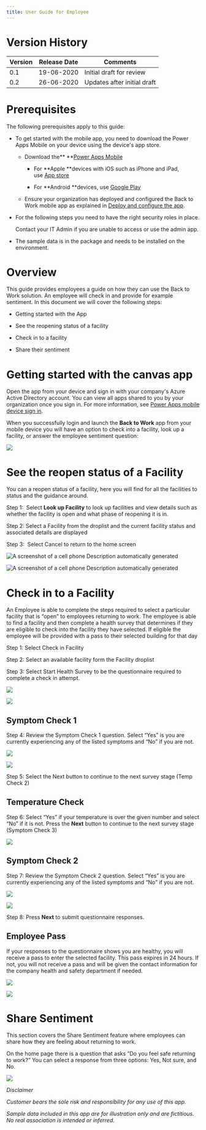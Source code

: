 ```yaml
---
title: User Guide for Employee
---
```


# Version History

| Version | Release Date | Comments                    |
|---------|--------------|-----------------------------|
| 0.1     | 19-06-2020   | Initial draft for review    |
| 0.2     | 26-06-2020   | Updates after initial draft |

# Prerequisites

The following prerequisites apply to this guide:

-   To get started with the mobile app, you need to download the Power Apps
    Mobile on your device using the device's app store.

    -   Download the** **[Power Apps
        Mobile](https://powerapps.microsoft.com/downloads)

        -   For **Apple **devices with iOS such as iPhone and iPad, use [App
            store](https://aka.ms/powerappsios)

        -   For **Android **devices, use [Google
            Play](https://aka.ms/powerappsandroid)

    -   Ensure your organization has deployed and configured the Back to Work
        mobile app as explained in [Deploy and configure the
        app](https://docs.microsoft.com/en-us/powerapps/sample-apps/emergency-response/deploy-configure).

-   For the following steps you need to have the right security roles in place.

    Contact your IT Admin if you are unable to access or use the admin app.

-   The sample data is in the package and needs to be installed on the
    environment.

# Overview

This guide provides employees a guide on how they can use the Back to Work
solution. An employee will check in and provide for example sentiment. In this
document we will cover the following steps:

-   Getting started with the App

-   See the reopening status of a facility

-   Check in to a facility

-   Share their sentiment

# Getting started with the canvas app

Open the app from your device and sign in with your company's Azure Active
Directory account. You can view all apps shared to you by your organization once
you sign in. For more information, see [Power Apps mobile device sign
in](https://docs.microsoft.com/en-us/powerapps/user/run-app-client#open-power-apps-and-sign-in).

When you successfully login and launch the **Back to Work** app from your mobile
device you will have an option to check into a facility, look up a facility, or
answer the employee sentiment question:

![](media/employee-welcome.png)

# See the reopen status of a Facility

You can a reopen status of a facility, here you will find for all the facilities
to status and the guidance around.

Step 1:  Select **Look up Facility** to look up facilities and view details such
as whether the facility is open and what phase of reopening it is in.

Step 2: Select a Facility from the droplist and the current facility status and
associated details are displayed

Step 3:  Select Cancel to return to the home screen

![A screenshot of a cell phone Description automatically generated](media/employee-facility-details.png)

![A screenshot of a cell phone Description automatically generated](media/employee-facility-list.png)

# Check in to a Facility

An Employee is able to complete the steps required to select a particular
facility that is “open” to employees returning to work. The employee is able to
find a facility and then complete a health survey that determines if they are
eligible to check into the facility they have selected. If eligible the employee
will be provided with a pass to their selected building for that day

Step 1: Select Check in Facility

Step 2: Select an available facility form the Facility droplist

Step 3: Select Start Health Survey to be the questionnaire required to complete
a check in attempt.

![](media/employee-start-survey.png)

![](media/employee-facility-droplist.png)

## Symptom Check 1

Step 4: Review the Symptom Check 1 question. Select “Yes” is you are currently
experiencing any of the listed symptoms and “No” if you are not.

![](media/employee-symptom-check-1-no.png)

![](media/employee-symptom-check-1-yes.png)

Step 5: Select the Next button to continue to the next survey stage (Temp Check
2)

## Temperature Check

Step 6: Select “Yes” if your temperature is over the given number and select
“No” if it is not. Press the **Next** button to continue to the next survey
stage (Symptom Check 3)

![](media/employee-temperature-check.png)

## Symptom Check 2

Step 7: Review the Symptom Check 2 question. Select “Yes” is you are currently
experiencing any of the listed symptoms and “No” if you are not.

![](media/employee-symptom-check-2-no.png)

![](media/employee-symptom-check-2-yes.png)

Step 8: Press **Next** to submit questionnaire responses.

## Employee Pass

If your responses to the questionnaire shows you are healthy, you will receive a
pass to enter the selected facility. This pass expires in 24 hours. If not, you
will not receive a pass and will be given the contact information for the
company health and safety department if needed.

![](media/employee-pass.png)

![](media/employee-pass-negative.png)

# Share Sentiment

This section covers the Share Sentiment feature where employees can share how
they are feeling about returning to work.

On the home page there is a question that asks “Do you feel safe returning to
work?” You can select a response from three options: Yes, Not sure, and No.

![](media/employee-share-sentiment.png)

*Disclaimer*

*Customer bears the sole risk and responsibility for any use of this app.*

*Sample data included in this app are for illustration only and are fictitious.
No real association is intended or inferred.*
